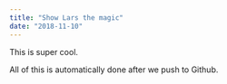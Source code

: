 ```yaml
---
title: "Show Lars the magic"
date: "2018-11-10"
---
```


This is super cool.

All of this is automatically done after we push to Github.